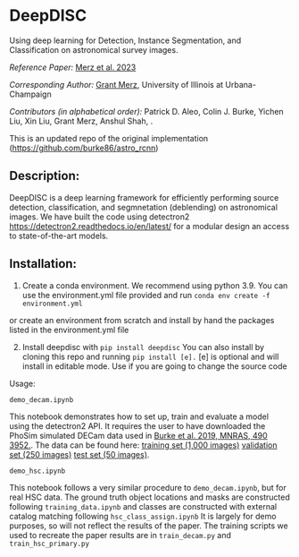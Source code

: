 # DeepDISC
Using deep learning for Detection, Instance Segmentation, and Classification on astronomical survey images.

*Reference Paper:* [Merz et al. 2023](https://academic.oup.com/mnras/article/526/1/1122/7273850)

*Corresponding Author:* 
[Grant Merz](gmerz3@illinois.edu), University of Illinois at Urbana-Champaign

*Contributors (in alphabetical order):* Patrick D. Aleo, Colin J. Burke, Yichen Liu, Xin Liu, Grant Merz, Anshul Shah, .

This is an updated repo of the original implementation (https://github.com/burke86/astro_rcnn)

## Description:

DeepDISC is a deep learning framework for efficiently performing source detection, classification, and segmnetation (deblending) on astronomical images.  We have built the code using detectron2 https://detectron2.readthedocs.io/en/latest/ for a modular design an access to state-of-the-art models. 

## Installation:

1) Create a conda environment.  We recommend using python 3.9.  You can use the environment.yml file provided and run
   `conda env create -f environment.yml`

or create an environment from scratch and install by hand the packages listed in the environment.yml file

2) Install deepdisc with
   `pip install deepdisc`
   You can also install by cloning this repo and running `pip install [e].`  [e] is optional and will install in editable mode.  Use if you are going to change the source code

Usage:
```
demo_decam.ipynb
```
This notebook demonstrates how to set up, train and evaluate a model using the detectron2 API. It requires the user to have downloaded the PhoSim simulated DECam data used in [Burke et al. 2019, MNRAS, 490 3952.](http://adsabs.harvard.edu/doi/10.1093/mnras/stz2845).   The data can be found here: [training set (1,000 images)](https://uofi.box.com/s/svlkblkh5o4a3q3qwu7iks6r21cmmu64) [validation set (250 images)](https://uofi.box.com/s/m22q747nawtxq8e5iihjulpapwlvucr5) [test set (50 images)](https://uofi.box.com/s/bmtkjrj9g832w9qybjd1yc4l6cyqx6cs).

```
demo_hsc.ipynb
```
This notebook follows a very similar procedure to ```demo_decam.ipynb```, but for real HSC data.  The ground truth object locations and masks are constructed following ```training_data.ipynb``` and classes are constructed with external catalog matching following ```hsc_class_assign.ipynb``` It is largely for demo purposes, so will not reflect the results of the paper.  The training scripts we used to recreate the paper results are in ```train_decam.py``` and ```train_hsc_primary.py```  


